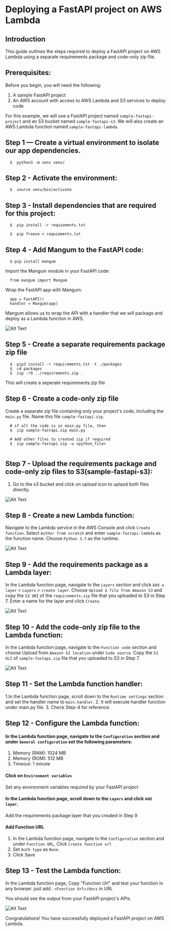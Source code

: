 # Deploying a FastAPI project on AWS Lambda

## Introduction
This guide outlines the steps required to deploy a FastAPI project on AWS Lambda using a separate requirements package and code-only zip file.

## Prerequisites:

Before you begin, you will need the following:

1. A sample FastAPI project
2. An AWS account with access to AWS Lambda and S3 services to deploy code

For this example, we will use a FastAPI project named `sample-fastapi-project` and an S3 bucket named `sample-fastapi-s3`. We will also create an AWS Lambda function named `sample-fastapi-lambda`.

## Step 1 — Create a virtual environment to isolate our app dependencies. 
```
  $  python3 -m venv venv/
```

## Step 2 - Activate the environment:
```
  $  source venv/bin/activate
```

## Step 3 - Install dependencies that are required for this project:
```
  $  pip install -r requiements.txt
  
  $  pip freeze > requiements.txt
```

## Step 4 - Add Mangum to the FastAPI code:
```
  $ pip install mangum
```
Import the Mangum module in your FastAPI code:
```
  from mangum import Mangum
```

Wrap the FastAPI app with Mangum:
```
  app = FastAPI()
  handler = Mangum(app)
```

Mangum allows us to wrap the API with a handler that we will package and deploy as a Lambda function in AWS.

![Alt Text](mangum_configuration.png)


## Step 5 - Create a separate requirements package zip file
```
  $  pip3 install -r requirements.txt -t ./packages
  $  cd packages
  $  zip -r9 ../requirements.zip .
```
This will create a seperate requirements.zip file

## Step 6 - Create a code-only zip file

Create a separate zip file containing only your project's code, including the `main.py` file. Name this file `sample-fastapi.zip`.

```
  # if all the code is in main.py file, then
  $  zip sample-fastapi.zip main.py
  
  # Add other files to created zip if required
  $  zip sample-fastapi.zip -u <python_file>
  
```

## Step 7 - Upload the requirements package and code-only zip files to S3(sample-fastapi-s3):

1. Go to the s3 bucket and click on upload icon to uplaod both files directly. 

![Alt Text](add_both_requiremnets_code.png)


## Step 8 - Create a new Lambda function:

Navigate to the Lambda service in the AWS Console and click `Create function`. Select `Author from scratch` and enter `sample-fastapi-lambda` as the function name. Choose `Python 3.7` as the runtime.
 
 ![Alt Text](add_create_lambda_image.png)
    

## Step 9 - Add the requirements package as a Lambda layer:

In the Lambda function page, navigate to the `Layers` section and click `Add a layer` > `Layers` > `create layer`. Choose `Upload a file from Amazon S3` and copy the `S3 URI` of the `requirements.zip` file that you uploaded to S3 in Step 7. Enter a name for the layer and click `Create`.

 ![Alt Text](add_requiremnets_layer.png)


## Step 10 - Add the code-only zip file to the Lambda function:

In the Lambda function page, navigate to the `Function code` section and choose Upload from `Amazon S3 location` under `Code source`. Copy the `S3 ULI` of `sample-fastapi.zip` file that you uploaded to S3 in Step 7.

 ![Alt Text](add_code_to_lambda.png)


## Step 11 - Set the Lambda function handler:

1.In the Lambda function page, scroll down to the `Runtime settings` section and set the handler name to `main.handler`.
2. It will execute handler function under main.py file.
3. Check Step-4 for reference.


## Step 12 - Configure the Lambda function:
#### In the Lambda function page, navigate to the `Configuration` section and under `General configuration` set the following parameters:

1. Memory (RAM): 1024 MB
2. Memory (ROM): 512 MB
3. Timeout: 1 minute

#### Click on `Environment variables` 
 Set any environment variables required by your FastAPI project

#### In the Lambda function page, scroll down to the `Layers` and click `Add layer`.
 Add the requirements package layer that you created in Step 9

#### Add Function URL
 1. In the Lambda function page, navigate to the `Configuration` section and under `Function URL`, Click `Create function url`
 2. Set `Auth type` as `None`.
 3. Click Save
 
 ## Step 13 - Test the Lambda function:
  In the Lambda function page, Copy "Function Url" and test your function in any browser.
  just add.. `<Function Url>/docs` in URL
  
  You should see the output from your FastAPI project's APIs.
  
  
   ![Alt Text](final_swagger_page.png)

  
Congratulations! You have successfully deployed a FastAPI project on AWS Lambda.
 

